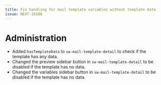 ```yaml
---
title: Fix handling for mail template variables without template data
issue: NEXT-16500
---
```

# Administration
* Added `hasTemplateData` to `sw-mail-template-detail` to check if the template has any data. 
* Changed the preview sidebar button in `sw-mail-template-detail` to be disabled if the template has no data.
* Changed the variables sidebar button in `sw-mail-template-detail` to be disabled if the template has no data.